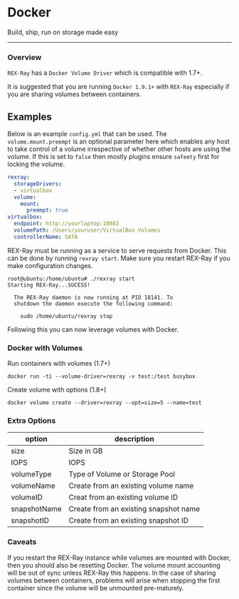 # Docker

Build, ship, run on storage made easy

---

### Overview
`REX-Ray` has a `Docker Volume Driver` which is compatible with 1.7+.

It is suggested that you are running `Docker 1.9.1+` with `REX-Ray` especially
if you are sharing volumes between containers.

## Examples
Below is an example `config.yml` that can be used.  The `volume.mount.preempt`
is an optional parameter here which enables any host to take control of a
volume irrespective of whether other hosts are using the volume.  If this is
set to `false` then mostly plugins ensure `safeety` first for locking the
volume.

```yaml
rexray:
  storageDrivers:
  - virtualbox
  volume:
    mount:
      preempt: true
virtualbox:
  endpoint: http://yourlaptop:18083
  volumePath: /Users/youruser/VirtualBox Volumes
  controllerName: SATA
```

REX-Ray must be running as a service to serve requests from Docker.  This can be
 done by running `rexray start`.  Make sure you restart REX-Ray if you make
 configuration changes.

    root@ubuntu:/home/ubuntu# ./rexray start
    Starting REX-Ray...SUCESS!

      The REX-Ray daemon is now running at PID 18141. To
      shutdown the daemon execute the following command:

        sudo /home/ubuntu/rexray stop

Following this you can now leverage volumes with Docker.

### Docker with Volumes

Run containers with volumes (1.7+)

    docker run -ti --volume-driver=rexray -v test:/test busybox

Create volume with options (1.8+)

    docker volume create --driver=rexray --opt=size=5 --name=test

### Extra Options
option|description
------|-----------
size|Size in GB
IOPS|IOPS
volumeType|Type of Volume or Storage Pool
volumeName|Create from an existing volume name
volumeID|Creat from an existing volume ID
snapshotName|Create from an existing snapshot name
snapshotID|Create from an existing snapshot ID

### Caveats
If you restart the REX-Ray instance while volumes are mounted with Docker,
then you should also be resetting Docker.  The volume mount accounting will
be out of sync unless REX-Ray this happens.  In the case of sharing volumes
between containers, problems will arise when stopping the first container since
the volume will be unmounted pre-maturely.
